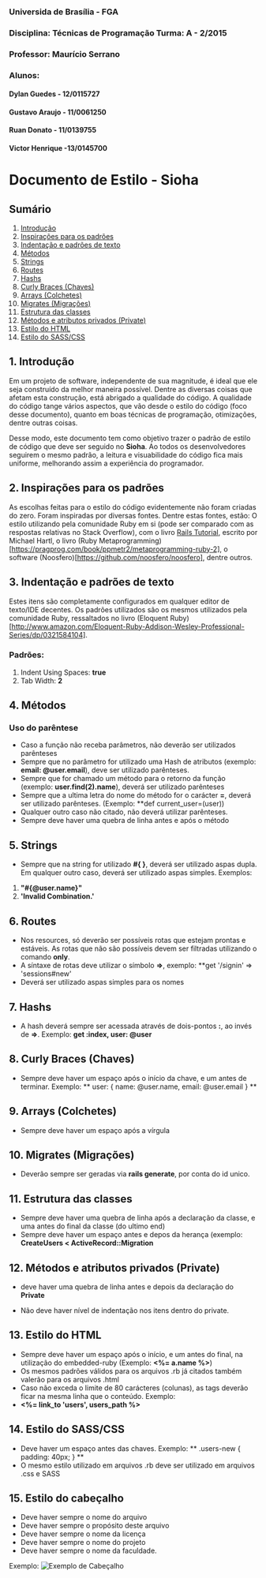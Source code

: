### Universida de Brasília - FGA
### Disciplina: Técnicas de Programação Turma: A - 2/2015
### Professor: Maurício Serrano
### Alunos: 
#### Dylan Guedes - 12/0115727
#### Gustavo Araujo - 11/0061250
#### Ruan Donato - 11/0139755
#### Victor Henrique -13/0145700




# Documento de Estilo - Sioha

## Sumário
1. [Introdução](https://github.com/SiohaTecProg/sioha/blob/master/code_stylesheet.md#1-introdução)
2. [Inspirações para os padrões](https://github.com/SiohaTecProg/sioha/blob/master/code_stylesheet.md#2-inspirações-para-os-padrões)
3. [Indentação e padrões de texto](https://github.com/SiohaTecProg/sioha/blob/master/code_stylesheet.md#3-indentação-e-padrões-de-texto)
4. [Métodos](https://github.com/SiohaTecProg/sioha/blob/master/code_stylesheet.md#4-métodos)
5. [Strings](https://github.com/SiohaTecProg/sioha/blob/master/code_stylesheet.md#5-strings)
6. [Routes](https://github.com/SiohaTecProg/sioha/blob/master/code_stylesheet.md#6-routes)
7. [Hashs](https://github.com/SiohaTecProg/sioha/blob/master/code_stylesheet.md#7-hashs)
8. [Curly Braces (Chaves)](https://github.com/SiohaTecProg/sioha/blob/master/code_stylesheet.md#8-curly-braces-chaves)
9. [Arrays (Colchetes)](https://github.com/SiohaTecProg/sioha/blob/master/code_stylesheet.md#9-arrays-colchetes)
10. [Migrates (Migrações)](https://github.com/SiohaTecProg/sioha/blob/master/code_stylesheet.md#10-migrates-migrações)
11. [Estrutura das classes](https://github.com/SiohaTecProg/sioha/blob/master/code_stylesheet.md#11-estrutura-das-classes)
12. [Métodos e atributos privados (Private)](https://github.com/SiohaTecProg/sioha/blob/master/code_stylesheet.md#12-métodos-e-atributos-privados-private)
13. [Estilo do HTML](https://github.com/SiohaTecProg/sioha/blob/master/code_stylesheet.md#13-estilo-do-html)
14. [Estilo do SASS/CSS](https://github.com/SiohaTecProg/sioha/blob/master/code_stylesheet.md#14-estilo-do-sasscss)

## 1. Introdução
Em um projeto de software, independente de sua magnitude, é ideal que ele seja construído da melhor maneira possível. Dentre as diversas coisas 
que afetam esta construção, está abrigado a qualidade do código. A qualidade do código tange vários aspectos, que vão desde o estilo do código (foco desse documento),
quanto em boas técnicas de programação, otimizações, dentre outras coisas.

Desse modo, este documento tem como objetivo trazer o padrão de estilo de código que deve ser seguido no **Sioha**. Ao todos os desenvolvedores seguirem o mesmo padrão,
a leitura e visuabilidade do código fica mais uniforme, melhorando assim a experiência do programador.

## 2. Inspirações para os padrões
As escolhas feitas para o estilo do código evidentemente não foram criadas do zero. Foram inspiradas por diversas fontes. Dentre estas fontes, estão:
O estilo utilizando pela comunidade Ruby em si (pode ser comparado com as respostas relativas no Stack Overflow), com o livro [Rails Tutorial](https://www.railstutorial.org/book), escrito por Michael Hartl,
o livro (Ruby Metaprogramming)[https://pragprog.com/book/ppmetr2/metaprogramming-ruby-2], o software (Noosfero)[https://github.com/noosfero/noosfero], dentre outros.

## 3. Indentação e padrões de texto
Estes itens são completamente configurados em qualquer editor de texto/IDE decentes. Os padrões utilizados são os mesmos utilizados pela comunidade Ruby,
ressaltados no livro (Eloquent Ruby)[http://www.amazon.com/Eloquent-Ruby-Addison-Wesley-Professional-Series/dp/0321584104].

### Padrões:
 1. Indent Using Spaces: **true**
 2. Tab Width: **2**
 
## 4. Métodos
### Uso do parêntese
+ Caso a função não receba parâmetros, não deverão ser utilizados parênteses
+ Sempre que no parâmetro for utilizado uma Hash de atributos (exemplo: **email: @user.email**), deve ser utilizado parênteses.
+ Sempre que for chamado um método para o retorno da função (exemplo: **user.find(2).name**), deverá ser utilizado parênteses
+ Sempre que a ultima letra do nome do método for o carácter **=**, deverá ser utilizado parênteses. (Exemplo: **def current_user=(user))
+ Qualquer outro caso não citado, não deverá utilizar parênteses.
+ Sempre deve haver uma quebra de linha antes e após o método

## 5. Strings
+ Sempre que na string for utilizado <b>#{ }</b>, deverá ser utilizado aspas dupla. Em qualquer outro caso, deverá ser utilizado aspas simples. Exemplos:
1. **"#{@user.name}"**
2. **'Invalid Combination.'**

## 6. Routes
+ Nos resources, só deverão ser possíveis rotas que estejam prontas e estáveis. As rotas que não são possíveis devem ser filtradas utilizando o comando **only**.
+ A síntaxe de rotas deve utilizar o símbolo **=>**, exemplo: **get '/signin' => 'sessions#new'
+ Deverá ser utilizado aspas simples para os nomes

## 7. Hashs
+ A hash deverá sempre ser acessada através de dois-pontos **:**, ao invés de **=>**. Exemplo:
**get :index, user: @user**

## 8. Curly Braces (Chaves)
+ Sempre deve haver um espaço após o início da chave, e um antes de terminar. Exemplo:
** user: { name: @user.name, email: @user.email } **

## 9. Arrays (Colchetes)
+ Sempre deve haver um espaço após a vírgula

## 10. Migrates (Migrações)
+ Deverão sempre ser geradas via **rails generate**, por conta do id unico.

## 11. Estrutura das classes
+ Sempre deve haver uma quebra de linha após a declaração da classe, e uma antes do final da classe (do ultimo end)
+ Sempre deve haver um espaço antes e depos da herança (exemplo: **CreateUsers < ActiveRecord::Migration**

## 12. Métodos e atributos privados (Private)
+ deve haver uma quebra de linha antes e depois da declaração do **Private**
* Não deve haver nível de indentação nos itens dentro do private.

## 13. Estilo do HTML
+ Sempre deve haver um espaço após o início, e um antes do final, na utilização do embedded-ruby (Exemplo: **<%= a.name %>**)
+ Os mesmos padrões válidos para os arquivos .rb já citados também valerão para os arquivos .html
+ Caso não exceda o limite de 80 carácteres (colunas), as tags deverão ficar na mesma linha que o conteúdo. Exemplo:
**<li><%= link_to 'users', users_path %></li>**

## 14. Estilo do SASS/CSS
+ Deve haver um espaço antes das chaves. Exemplo:
** .users-new { padding: 40px; } **
+ O mesmo estilo utilizado em arquivos .rb deve ser utilizado em arquivos .css e SASS

## 15. Estilo do cabeçalho
+ Deve haver sempre o nome do arquivo
+ Deve haver sempre o propósito deste arquivo
+ Deve haver sempre o nome da licença
+ Deve haver sempre o nome do projeto
+ Deve haver sempre o nome da faculdade.

Exemplo:
![Exemplo de Cabeçalho](http://i.imgur.com/wVedyM5.png)
